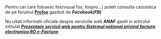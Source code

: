 Pentru cei care folosesc fox(visual fox, foxpro...) puteti consulta cazuistica de pe forumul [**Profox**](https://www.facebook.com/groups/3239944772705473/) gazduit de ***Facebook(FB)*** 

Nu uitati informatii oficiale despre serviciile web **ANAF** gasiti in articolul intitulat [***Prezentare servicii web pentru Sistemul national privind factura electronica RO e-Factura***](https://mfinante.gov.ro/static/10/eFactura/prezentare%20apeluri%20API%20E-factura.pdf);
